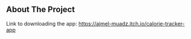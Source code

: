 ## About The Project 



Link to downloading the app: https://ajmel-muadz.itch.io/calorie-tracker-app
